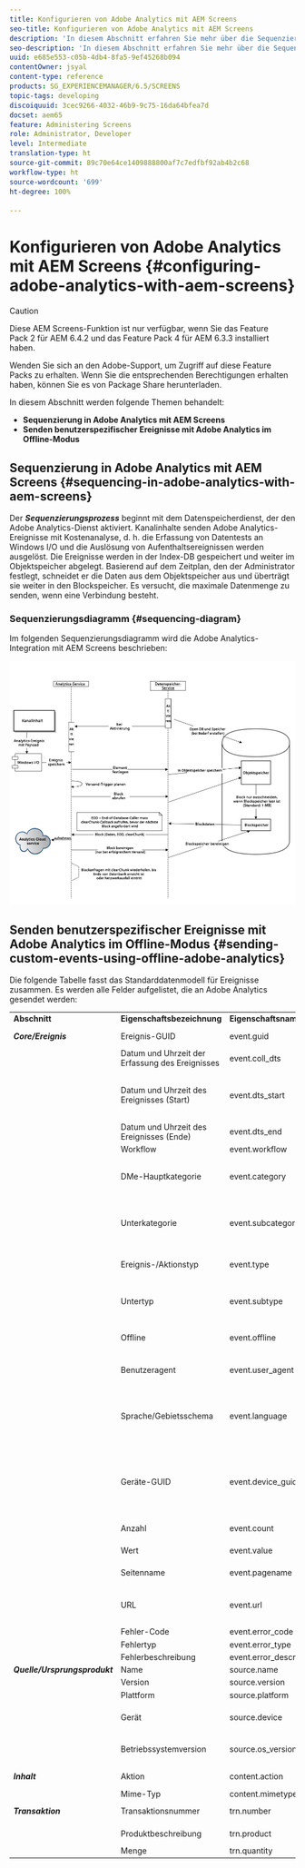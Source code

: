 ```yaml
---
title: Konfigurieren von Adobe Analytics mit AEM Screens
seo-title: Konfigurieren von Adobe Analytics mit AEM Screens
description: 'In diesem Abschnitt erfahren Sie mehr über die Sequenzierung und das Senden benutzerspezifischer Ereignisse mit Adobe Analytics im Offline-Modus. '
seo-description: 'In diesem Abschnitt erfahren Sie mehr über die Sequenzierung und das Senden benutzerspezifischer Ereignisse mit Adobe Analytics im Offline-Modus. '
uuid: e685e553-c05b-4db4-8fa5-9ef45268b094
contentOwner: jsyal
content-type: reference
products: SG_EXPERIENCEMANAGER/6.5/SCREENS
topic-tags: developing
discoiquuid: 3cec9266-4032-46b9-9c75-16da64bfea7d
docset: aem65
feature: Administering Screens
role: Administrator, Developer
level: Intermediate
translation-type: ht
source-git-commit: 89c70e64ce1409888800af7c7edfbf92ab4b2c68
workflow-type: ht
source-wordcount: '699'
ht-degree: 100%

---
```



# Konfigurieren von Adobe Analytics mit AEM Screens {#configuring-adobe-analytics-with-aem-screens}

>[!CAUTION]
>
>Diese AEM Screens-Funktion ist nur verfügbar, wenn Sie das Feature Pack 2 für AEM 6.4.2 und das Feature Pack 4 für AEM 6.3.3 installiert haben.
>
>Wenden Sie sich an den Adobe-Support, um Zugriff auf diese Feature Packs zu erhalten. Wenn Sie die entsprechenden Berechtigungen erhalten haben, können Sie es von Package Share herunterladen.

In diesem Abschnitt werden folgende Themen behandelt:

* **Sequenzierung in Adobe Analytics mit AEM Screens**
* **Senden benutzerspezifischer Ereignisse mit Adobe Analytics im Offline-Modus**

## Sequenzierung in Adobe Analytics mit AEM Screens {#sequencing-in-adobe-analytics-with-aem-screens}

Der ***Sequenzierungsprozess*** beginnt mit dem Datenspeicherdienst, der den Adobe Analytics-Dienst aktiviert. Kanalinhalte senden Adobe Analytics-Ereignisse mit Kostenanalyse, d. h. die Erfassung von Datentests an Windows I/O und die Auslösung von Aufenthaltsereignissen werden ausgelöst. Die Ereignisse werden in der Index-DB gespeichert und weiter im Objektspeicher abgelegt. Basierend auf dem Zeitplan, den der Administrator festlegt, schneidet er die Daten aus dem Objektspeicher aus und überträgt sie weiter in den Blockspeicher. Es versucht, die maximale Datenmenge zu senden, wenn eine Verbindung besteht.

### Sequenzierungsdiagramm {#sequencing-diagram}

Im folgenden Sequenzierungsdiagramm wird die Adobe Analytics-Integration mit AEM Screens beschrieben:

![analytics_chunking](assets/analytics_chunking.png)

## Senden benutzerspezifischer Ereignisse mit Adobe Analytics im Offline-Modus {#sending-custom-events-using-offline-adobe-analytics}

Die folgende Tabelle fasst das Standarddatenmodell für Ereignisse zusammen. Es werden alle Felder aufgelistet, die an Adobe Analytics gesendet werden:

<table>
 <tbody>
  <tr>
   <td><strong>Abschnitt</strong></td> 
   <td><strong>Eigenschaftsbezeichnung</strong></td> 
   <td><strong>Eigenschaftsname/Schlüssel</strong></td> 
   <td><strong>Erforderlich</strong></td> 
   <td><strong>Datentyp</strong></td> 
   <td><strong>Eigenschaftstyp</strong><br /> </td> 
   <td><strong>Beschreibung</strong></td> 
  </tr>
  <tr>
   <td><strong><em>Core/Ereignis</em></strong></td> 
   <td>Ereignis-GUID</td> 
   <td>event.guid</td> 
   <td>empfohlen</td> 
   <td>Zeichenfolge</td> 
   <td>UUID</td> 
   <td>Eindeutige ID, die die Instanz eines Ereignisses identifiziert</td> 
  </tr>
  <tr>
   <td> </td> 
   <td>Datum und Uhrzeit der Erfassung des Ereignisses</td> 
   <td>event.coll_dts</td> 
   <td>optional</td> 
   <td>Zeichenfolge</td> 
   <td>Zeitstempel – UTC</td> 
   <td>Datum und Uhrzeit der Erfassung</td> 
  </tr>
  <tr>
   <td> </td> 
   <td>Datum und Uhrzeit des Ereignisses (Start)</td> 
   <td>event.dts_start</td> 
   <td>empfohlen</td> 
   <td>Zeichenfolge</td> 
   <td>Zeitstempel – UTC</td> 
   <td>Startdatum und Startuhrzeit des Ereignisses. Wenn Sie diese NICHT angeben, wird die Ereigniszeit als die Zeit angenommen, zu der es vom Server empfangen wurde</td> 
  </tr>
  <tr>
   <td> </td> 
   <td>Datum und Uhrzeit des Ereignisses (Ende)</td> 
   <td>event.dts_end</td> 
   <td>optional</td> 
   <td>Zeichenfolge</td> 
   <td>Zeitstempel – UTC</td> 
   <td>Abschlussdatum des Ereignisses</td> 
  </tr>
  <tr>
   <td> </td> 
   <td>Workflow</td> 
   <td>event.workflow</td> 
   <td>empfohlen</td> 
   <td>Zeichenfolge</td> 
   <td> </td> 
   <td>Workflow-Name (Screens)</td> 
  </tr>
  <tr>
   <td> </td> 
   <td>DMe-Hauptkategorie</td> 
   <td>event.category</td> 
   <td>erforderlich</td> 
   <td>Zeichenfolge</td> 
   <td> </td> 
   <td>Hauptkategorie (DESKTOP, MOBILE, WEB, PROZESS, SDK, SERVICE, ÖKOSYSTEM) – Gruppierung von Ereignistypen – <strong>Wir senden Player</strong></td> 
  </tr>
  <tr>
   <td> </td> 
   <td>Unterkategorie</td> 
   <td>event.subcategory</td> 
   <td>empfohlen</td> 
   <td>Zeichenfolge</td> 
   <td> </td> 
   <td>Unterkategorie – Abschnitt eines Workflows oder Bereich eines Bildschirms usw. (Zuletzt verwendete Dateien, CC-Dateien, mobile Kreationen usw.)</td> 
  </tr>
  <tr>
   <td> </td> 
   <td>Ereignis-/Aktionstyp</td> 
   <td>event.type</td> 
   <td>erforderlich</td> 
   <td>Zeichenfolge</td> 
   <td> </td> 
   <td>Ereignistyp (Rendering, Klicken, Pinch, Zoom) – Primäre Benutzeraktion</td> 
  </tr>
  <tr>
   <td> </td> 
   <td>Untertyp</td> 
   <td>event.subtype</td> 
   <td>empfohlen</td> 
   <td>Zeichenfolge</td> 
   <td> </td> 
   <td>Ereignisuntertyp (erstellen, aktualisieren, löschen, veröffentlichen usw.) – Zusätzliche Details der Benutzeraktion</td> 
  </tr>
  <tr>
   <td> </td> 
   <td>Offline</td> 
   <td>event.offline</td> 
   <td>optional</td> 
   <td>Boolesch</td> 
   <td> </td> 
   <td>Das Ereignis wurde generiert, während die Aktion offline/online war (true/false)</td> 
  </tr>
  <tr>
   <td> </td> 
   <td>Benutzeragent</td> 
   <td>event.user_agent</td> 
   <td>empfohlen (Web-Eigenschaften)</td> 
   <td>Zeichenfolge</td> 
   <td> </td> 
   <td>Benutzeragent</td> 
  </tr>
  <tr>
   <td> </td> 
   <td>Sprache/Gebietsschema</td> 
   <td>event.language</td> 
   <td>empfohlen</td> 
   <td>Zeichenfolge</td> 
   <td> </td> 
   <td>Das Gebietsschema des Benutzers ist eine Zeichenfolge, basierend auf den Sprachkennzeichnungskonventionen von RFC 3066 (z. B. en-US, fr-FR oder es-ES).</td> 
  </tr>
  <tr>
   <td> </td> 
   <td>Geräte-GUID</td> 
   <td>event.device_guid</td> 
   <td>optional</td> 
   <td>Zeichenfolge<br /> </td> 
   <td>UUID</td> 
   <td>Identifiziert die Geräte-GUID (z. B. Computer-ID oder Hash der IP-Adresse + Subnetzmaske + Netzwerk-ID + Benutzeragent) – Hier wird der Benutzername des Players gesendet, der bei der Registrierung generiert wurde.</td> 
  </tr>
  <tr>
   <td> </td> 
   <td>Anzahl</td> 
   <td>event.count</td> 
   <td>optional</td> 
   <td>number</td> 
   <td> </td> 
   <td>Anzahl der aufgetretenen Ereignisse – Hier senden wir die Videodauer</td> 
  </tr>
  <tr>
   <td> </td> 
   <td>Wert</td> 
   <td>event.value</td> 
   <td>optional</td> 
   <td>Zeichenfolge</td> 
   <td> </td> 
   <td>Wert des Ereignisses (z. B. Einstellungen ein-/ausschalten)</td> 
  </tr>
  <tr>
   <td> </td> 
   <td>Seitenname</td> 
   <td>event.pagename</td> 
   <td>für AA erforderlich</td> 
   <td>Zeichenfolge</td> 
   <td> </td> 
   <td>Unterstützung von Adobe Analytics für benutzerdefinierte Seitennamen</td> 
  </tr>
  <tr>
   <td> </td> 
   <td>URL</td> 
   <td>event.url</td> 
   <td>optional</td> 
   <td>Zeichenfolge</td> 
   <td> </td> 
   <td>URL der Web-Eigenschaft oder des Mobile-Schemas – muss eine vollständig qualifizierte URL enthalten</td> 
  </tr>
  <tr>
   <td> </td> 
   <td>Fehler-Code</td> 
   <td>event.error_code</td> 
   <td> </td> 
   <td>Zeichenfolge</td> 
   <td> </td> 
   <td>Fehler-Code</td> 
  </tr>
  <tr>
   <td> </td> 
   <td>Fehlertyp</td> 
   <td>event.error_type</td> 
   <td> </td> 
   <td>Zeichenfolge</td> 
   <td> </td> 
   <td>Fehlertyp</td> 
  </tr>
  <tr>
   <td> </td> 
   <td>Fehlerbeschreibung</td> 
   <td>event.error_description</td> 
   <td> </td> 
   <td>Zeichenfolge</td> 
   <td> </td> 
   <td>Fehlerbeschreibung<br /> </td> 
  </tr>
  <tr>
   <td><strong><em>Quelle/Ursprungsprodukt</em></strong></td> 
   <td>Name</td> 
   <td>source.name</td> 
   <td>erforderlich</td> 
   <td>Zeichenfolge</td> 
   <td> </td> 
   <td>App-Name (AEM Screens)</td> 
  </tr>
  <tr>
   <td> </td> 
   <td>Version</td> 
   <td>source.version</td> 
   <td>erforderlich</td> 
   <td>Zeichenfolge</td> 
   <td> </td> 
   <td>Firmware-Version</td> 
  </tr>
  <tr>
   <td> </td> 
   <td>Plattform</td> 
   <td>source.platform</td> 
   <td>erforderlich</td> 
   <td>Zeichenfolge</td> 
   <td> </td> 
   <td>navigator.platform</td> 
  </tr>
  <tr>
   <td> </td> 
   <td>Gerät</td> 
   <td>source.device</td> 
   <td>erforderlich, mit Ausnahmen</td> 
   <td>Zeichenfolge</td> 
   <td> </td> 
   <td>Player-Name</td> 
  </tr>
  <tr>
   <td> </td> 
   <td>Betriebssystemversion</td> 
   <td>source.os_version</td> 
   <td>erforderlich, mit Ausnahmen</td> 
   <td>Zeichenfolge</td> 
   <td> </td> 
   <td>BS-Version</td> 
  </tr>
  <tr>
   <td><strong><em>Inhalt</em></strong></td> 
   <td>Aktion</td> 
   <td>content.action</td> 
   <td>erforderlich</td> 
   <td>Zeichenfolge</td> 
   <td> </td> 
   <td>Die URL des Objekts, einschließlich der tatsächlichen Wiedergabe.</td> 
  </tr>
  <tr>
   <td> </td> 
   <td>Mime-Typ</td> 
   <td>content.mimetype</td> 
   <td>optional</td> 
   <td>Zeichenfolge</td> 
   <td> </td> 
   <td>Mime-Typ des Inhalts</td> 
  </tr>
  <tr>
   <td><strong><em>Transaktion</em></strong></td> 
   <td>Transaktionsnummer</td> 
   <td>trn.number</td> 
   <td>erforderlich</td> 
   <td>Zeichenfolge</td> 
   <td>UUID</td> 
   <td>Eindeutige ID, die vorzugsweise UUID v4 entspricht</td> 
  </tr>
  <tr>
   <td> </td> 
   <td>Produktbeschreibung</td> 
   <td>trn.product</td> 
   <td>erforderlich</td> 
   <td>Zeichenfolge</td> 
   <td> </td> 
   <td>Die URL des Assets (ohne Wiedergabe)</td> 
  </tr>
  <tr>
   <td> </td> 
   <td>Menge</td> 
   <td>trn.quantity</td> 
   <td>erforderlich</td> 
   <td>Zeichenfolge</td> 
   <td> </td> 
   <td>Die Dauer der Wiedergabe</td> 
  </tr>
 </tbody>
</table>


